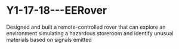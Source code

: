 # Y1-17-18---EERover
Designed and built a remote-controlled rover that can explore an environment simulating a hazardous storeroom and identify unusual materials based on signals emitted
